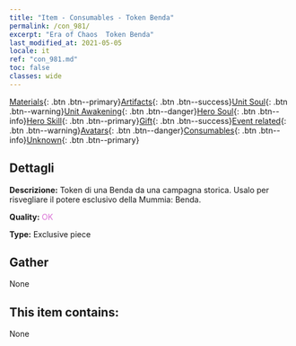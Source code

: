 ```yaml
---
title: "Item - Consumables - Token Benda"
permalink: /con_981/
excerpt: "Era of Chaos  Token Benda"
last_modified_at: 2021-05-05
locale: it
ref: "con_981.md"
toc: false
classes: wide
---
```

 [Materials](/ItemsIT/){: .btn .btn--primary}[Artifacts](/ItemsIT/Artifacts/){: .btn .btn--success}[Unit Soul](/ItemsIT/UnitSoul/){: .btn .btn--warning}[Unit Awakening](/ItemsIT/UnitAwakening/){: .btn .btn--danger}[Hero Soul](/ItemsIT/HeroSoul/){: .btn .btn--info}[Hero Skill](/ItemsIT/HeroSkill/){: .btn .btn--primary}[Gift](/ItemsIT/Gift/){: .btn .btn--success}[Event related](/ItemsIT/Events/){: .btn .btn--warning}[Avatars](/ItemsIT/Avatars/){: .btn .btn--danger}[Consumables](/ItemsIT/Consumables/){: .btn .btn--info}[Unknown](/ItemsIT/Unknown/){: .btn .btn--primary}

## Dettagli
 **Descrizione:** Token di una Benda da una campagna storica. Usalo per risvegliare il potere esclusivo della Mummia: Benda.

 **Quality:** <span style="color: #DA70D6">OK</span>

 **Type:** Exclusive piece

## Gather

  None

## This item contains:

  None

